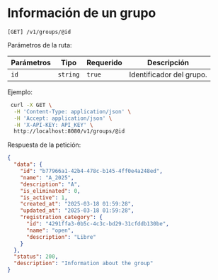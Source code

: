 # Información de un grupo

```
[GET] /v1/groups/@id
```

Parámetros de la ruta:

| Parámetros | Tipo | Requerido | Descripción |
| ---------- | ---- | --------- | ----------- |
| `id` | `string` | `true` | Identificador del grupo. |

Ejemplo:

```bash
 curl -X GET \
  -H 'Content-Type: application/json' \
  -H 'Accept: application/json' \
  -H 'X-API-KEY: API_KEY' \
  http://localhost:8080/v1/groups/@id
```

Respuesta de la petición:

```json
{
  "data": {
    "id": "b77966a1-42b4-478c-b145-4ff0e4a248ed",
    "name": "A_2025",
    "description": "A",
    "is_eliminated": 0,
    "is_active": 1,
    "created_at": "2025-03-18 01:59:28",
    "updated_at": "2025-03-18 01:59:28",
    "registration_category": {
      "id": "4291ffa3-0b5c-4c3c-bd29-31cfddb130be",
      "name": "open",
      "description": "Libre"
    }
  },
  "status": 200,
  "description": "Information about the group"
}
```
